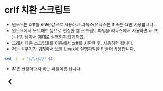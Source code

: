 # crlf 치환 스크립트

* 윈도우는 crlf를 enter값으로 사용하고 리눅스/유닉스는 lf 또는 cr만 사용합니다.
* 윈도우에서 노트패드 등으로 편집한 쉘 스크립트 파일을 리눅스에서 사용하면 cr 또는 lf가 남아서 제대로 실행되지 않게되죠.
* 그래서 다음 스크립트를 이용해서 crlf를 치환한 후, 사용하면 됩니다.
* 저는 외우기가 귀찮아서 보통 Linux에 실행파일을 만들어 사용합니다.

```bash
sed -i -e 's/\r$//' $1
```

* $1은 변경하고자 하는 파일이름 입니다.

[![back](../../resources/leftback.png)](../..)
